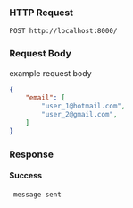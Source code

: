 ### HTTP Request
```POST http://localhost:8000/```

### Request Body
example request body
```json
{
    "email": [
        "user_1@hotmail.com",
        "user_2@gmail.com",
    ]
}
```

### Response
#### Success
``` message sent```
